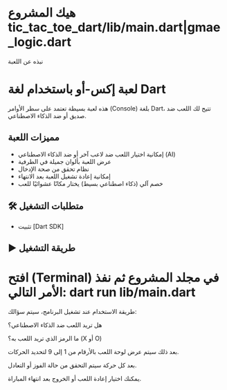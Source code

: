 هيك المشروع
tic_tac_toe_dart/lib/main.dart|gmae_logic.dart
============================================================================================================================================
نبذه عن اللعبة

# لعبة إكس-أو باستخدام لغة Dart

هذه لعبة بسيطة تعتمد على سطر الأوامر (Console) بلغة Dart، تتيح لك اللعب ضد صديق أو ضد الذكاء الاصطناعي.

## مميزات اللعبة

-  إمكانية اختيار اللعب ضد لاعب آخر أو ضد الذكاء الاصطناعي (AI)
- عرض اللعبة بألوان جميلة في الطرفية
- نظام تحقق من صحة الإدخال
- إمكانية إعادة تشغيل اللعبة بعد الانتهاء
- خصم آلي (ذكاء اصطناعي بسيط) يختار مكانًا عشوائيًا للعب

## 🛠️ متطلبات التشغيل

- تثبيت [Dart SDK]
  
## ▶️ طريقة التشغيل

افتح (Terminal) في مجلد المشروع ثم نفذ الأمر التالي:
dart run lib/main.dart
============================================================================================================================================

طريقة الاستخدام
عند تشغيل البرنامج، سيتم سؤالك:

هل تريد اللعب ضد الذكاء الاصطناعي؟

ما الرمز الذي تريد اللعب به؟ (X أو O)

بعد ذلك سيتم عرض لوحة اللعب بالأرقام من 1 إلى 9 لتحديد الحركات.

بعد كل حركة سيتم التحقق من حالة الفوز أو التعادل.

يمكنك اختيار إعادة اللعب أو الخروج بعد انتهاء المباراة.
